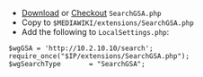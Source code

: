   * [Download](http://mediawiki-gsa-engine.googlecode.com/svn/trunk/SearchGSA.php) or [Checkout](http://code.google.com/p/mediawiki-gsa-engine/source/checkout) `SearchGSA.php`
  * Copy to `$MEDIAWIKI/extensions/SearchGSA.php`
  * Add the following to `LocalSettings.php`:
```
$wgGSA = 'http://10.2.10.10/search';
require_once("$IP/extensions/SearchGSA.php");
$wgSearchType       = "SearchGSA";
```
